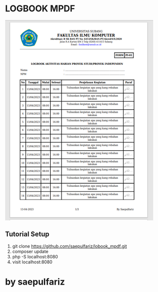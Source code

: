 # LOGBOOK MPDF

![Result PDF](https://github.com/saepulfariz/logbook_mpdf/blob/main/contoh.png?raw=true)

## Tutorial Setup

1. git clone https://github.com/saepulfariz/lobook_mpdf.git
2. composer update
3. php -S localhost:8080
4. visit localhost:8080

# by saepulfariz
